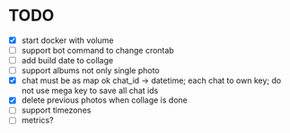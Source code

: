# TODO

- [X] start docker with volume
- [ ] support bot command to change crontab
- [ ] add build date to collage
- [ ] support albums not only single photo
- [X] chat must be as map ok chat_id -> datetime; each chat to own key; do not use mega key to save all chat ids
- [X] delete previous photos when collage is done
- [ ] support timezones
- [ ] metrics?

